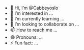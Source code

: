 - 👋 Hi, I’m @Cabbeyoslo
- 👀 I’m interested in ...
- 🌱 I’m currently learning ...
- 💞️ I’m looking to collaborate on ...
- 📫 How to reach me ...
- 😄 Pronouns: ...
- ⚡ Fun fact: ...

<!---
Cabbeyoslo/Cabbeyoslo is a ✨ special ✨ repository because its `README.md` (this file) appears on your GitHub profile.
You can click the Preview link to take a look at your changes.
--->
